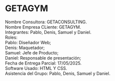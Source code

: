 # GETAGYM
Nombre Consultora: GETACONSULTING. <br>
Nombre Empresa CLiente: GETAGYM. <br>
Integrantes: Pablo, Denis, Samuel y Daniel. <br>
Roles: <br>
      <tab> Pablo: Diseñador Web; <br>
      Denis: Maquetador; <br>
      Samuel: Jefe de Producto; <br>
      Daniel: Responsable de presentación; <br>
Fecha de Entrega Parcial: 17/05/2025. <br>
Software Usado: HTML Y CSS. <br>
Asistencia del Grupo: Pablo, Denis, Samuel y Daniel.

